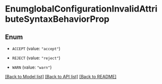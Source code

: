 # EnumglobalConfigurationInvalidAttributeSyntaxBehaviorProp

## Enum


* `ACCEPT` (value: `"accept"`)

* `REJECT` (value: `"reject"`)

* `WARN` (value: `"warn"`)


[[Back to Model list]](../README.md#documentation-for-models) [[Back to API list]](../README.md#documentation-for-api-endpoints) [[Back to README]](../README.md)


